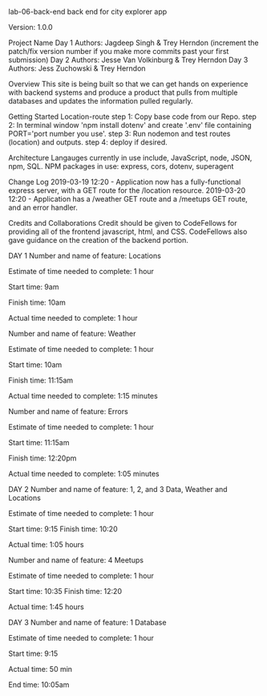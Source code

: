lab-06-back-end
back end for city explorer app

Version: 1.0.0

Project Name
Day 1 Authors: Jagdeep Singh & Trey Herndon  (increment the patch/fix version number if you make more commits past your first submission)
Day 2 Authors: Jesse Van Volkinburg & Trey Herndon 
Day 3 Authors: Jess Zuchowski & Trey Herndon


Overview
This site is being built so that we can get hands on experience with backend systems and produce a product that pulls from multiple databases and updates the information pulled regularly.

Getting Started
Location-route step 1: Copy base code from our Repo. step 2: In terminal window 'npm install dotenv' and create '.env' file containing PORT='port number you use'. step 3: Run nodemon and test routes (location) and outputs. step 4: deploy if desired.

Architecture
Langauges currently in use include, JavaScript, node, JSON, npm, SQL. NPM packages in use: express, cors, dotenv, superagent

Change Log
2019-03-19 12:20 - Application now has a fully-functional express server, with a GET route for the /location resource. 2019-03-20 12:20 - Application has a /weather GET route and a /meetups GET route, and an error handler.

Credits and Collaborations
Credit should be given to CodeFellows for providing all of the frontend javascript, html, and CSS. CodeFellows also gave guidance on the creation of the backend portion.


DAY 1
Number and name of feature: Locations

Estimate of time needed to complete: 1 hour

Start time: 9am

Finish time: 10am

Actual time needed to complete: 1 hour

Number and name of feature: Weather

Estimate of time needed to complete: 1 hour

Start time: 10am

Finish time: 11:15am

Actual time needed to complete: 1:15 minutes

Number and name of feature: Errors

Estimate of time needed to complete: 1 hour

Start time: 11:15am

Finish time: 12:20pm

Actual time needed to complete: 1:05 minutes


DAY 2
Number and name of feature: 1, 2, and 3 Data, Weather and Locations

Estimate of time needed to complete: 1 hour

Start time: 9:15 Finish time: 10:20

Actual time: 1:05 hours

Number and name of feature: 4 Meetups

Estimate of time needed to complete: 1 hour

Start time: 10:35 Finish time: 12:20

Actual time: 1:45 hours


DAY 3
Number and name of feature: 1 Database

Estimate of time needed to complete: 1 hour

Start time: 9:15 

Actual time: 50 min

End time: 10:05am
